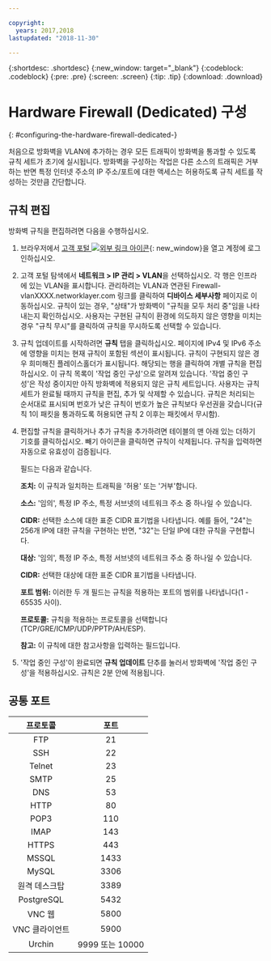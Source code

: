 ```yaml
---

copyright:
  years: 2017,2018
lastupdated: "2018-11-30"

---
```


{:shortdesc: .shortdesc}
{:new_window: target="_blank"}
{:codeblock: .codeblock}
{:pre: .pre}
{:screen: .screen}
{:tip: .tip}
{:download: .download}

# Hardware Firewall (Dedicated) 구성
{: #configuring-the-hardware-firewall-dedicated-}

처음으로 방화벽을 VLAN에 추가하는 경우 모든 트래픽이 방화벽을 통과할 수 있도록 규칙 세트가 초기에 실시됩니다. 방화벽을 구성하는 작업은 다른 소스의 트래픽은 거부하는 반면 특정 인터넷 주소의 IP 주소/포트에 대한 액세스는 허용하도록 규칙 세트를 작성하는 것만큼 간단합니다.

## 규칙 편집

방화벽 규칙을 편집하려면 다음을 수행하십시오.

1. 브라우저에서 [고객 포털 ![외부 링크 아이콘](../../icons/launch-glyph.svg "외부 링크 아이콘")](https://control.softlayer.com/){: new_window}을 열고 계정에 로그인하십시오.
2. 고객 포털 탐색에서 **네트워크 > IP 관리 > VLAN**을 선택하십시오. 각 행은 인프라에 있는 VLAN을 표시합니다.  관리하려는 VLAN과 연관된 Firewall-vlanXXXX.networklayer.com 링크를 클릭하여 **디바이스 세부사항** 페이지로 이동하십시오. 규칙이 있는 경우, "상태"가 방화벽이 "규칙을 모두 처리 중"임을 나타내는지 확인하십시오. 사용자는 구현된 규칙이 환경에 의도하지 않은 영향을 미치는 경우 "규칙 무시"를 클릭하여 규칙을 무시하도록 선택할 수 있습니다.
3. 규칙 업데이트를 시작하려면 **규칙** 탭을 클릭하십시오. 페이지에 IPv4 및 IPv6 주소에 영향을 미치는 현재 규칙이 포함된 섹션이 표시됩니다.  규칙이 구현되지 않은 경우 희미해진 플레이스홀더가 표시됩니다.  해당되는 행을 클릭하여 개별 규칙을 편집하십시오.  이 규칙 목록이 '작업 중인 구성'으로 알려져 있습니다. '작업 중인 구성'은 작성 중이지만 아직 방화벽에 적용되지 않은 규칙 세트입니다. 사용자는 규칙 세트가 완료될 때까지 규칙을 편집, 추가 및 삭제할 수 있습니다.  규칙은 처리되는 순서대로 표시되며 번호가 낮은 규칙이 번호가 높은 규칙보다 우선권을 갖습니다(규칙 1이 패킷을 통과하도록 허용되면 규칙 2 이후는 패킷에서 무시함).
4. 편집할 규칙을 클릭하거나 추가 규칙을 추가하려면 테이블의 맨 아래 있는 더하기 기호를 클릭하십시오. 빼기 아이콘을 클릭하면 규칙이 삭제됩니다. 규칙을 입력하면 자동으로 유효성이 검증됩니다.

    필드는 다음과 같습니다.

    **조치:** 이 규칙과 일치하는 트래픽을 '허용' 또는 '거부'합니다.

    **소스:** '임의', 특정 IP 주소, 특정 서브넷의 네트워크 주소 중 하나일 수 있습니다.

    **CIDR:** 선택한 소스에 대한 표준 CIDR 표기법을 나타냅니다.  예를 들어, "24"는 256개 IP에 대한 규칙을 구현하는 반면, "32"는 단일 IP에 대한 규칙을 구현합니다.

    **대상:** '임의', 특정 IP 주소, 특정 서브넷의 네트워크 주소 중 하나일 수 있습니다.

    **CIDR:** 선택한 대상에 대한 표준 CIDR 표기법을 나타냅니다.

    **포트 범위:** 이러한 두 개 필드는 규칙을 적용하는 포트의 범위를 나타냅니다(1 - 65535 사이).

    **프로토콜:** 규칙을 적용하는 프로토콜을 선택합니다(TCP/GRE/ICMP/UDP/PPTP/AH/ESP).

    **참고:** 이 규칙에 대한 참고사항을 입력하는 필드입니다.
    
5. '작업 중인 구성'이 완료되면 **규칙 업데이트** 단추를 눌러서 방화벽에 '작업 중인 구성'을 적용하십시오. 규칙은 2분 안에 적용됩니다.

## 공통 포트

|프로토콜 |포트 |
| :-----: | :-----: |
|FTP |21 |
|SSH |22 |
|Telnet |23 |
|SMTP |25 |
|DNS |53 |
|HTTP |80 |
|POP3 |110 |
|IMAP |143 |
|HTTPS |443 |
|MSSQL |1433 |
|MySQL |3306 |
|원격 데스크탑 |3389 |
|PostgreSQL |5432 |
|VNC 웹 |5800 |
|VNC 클라이언트 |5900 |
|Urchin |9999 또는 10000 ||
